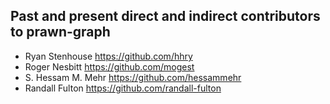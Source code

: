 Past and present direct and indirect contributors to prawn-graph
----------------------------------------------------------------

  *  Ryan Stenhouse <https://github.com/hhry>
  *  Roger Nesbitt <https://github.com/mogest>
  *  S. Hessam M. Mehr <https://github.com/hessammehr>
  *  Randall Fulton <https://github.com/randall-fulton>
